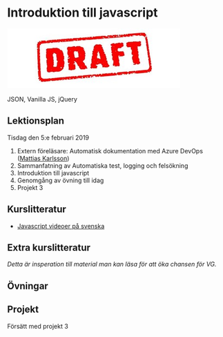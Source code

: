 # Introduktion till javascript

![Draft](draft.jpg)


JSON, Vanilla JS, jQuery

## Lektionsplan
Tisdag den 5:e februari 2019


1. Extern föreläsare: Automatisk dokumentation med Azure DevOps ([Mattias Karlsson](https://twitter.com/devlead))
1. Sammanfatning av Automatiska test, logging och felsökning
1. Introduktion till javascript
1. Genomgång av övning till idag
1. Projekt 3

## Kurslitteratur
- [Javascript videoer på svenska](https://www.youtube.com/channel/UCPFe6PbsvM4Gzk8Czfn5BtA)
## Extra kurslitteratur
*Detta är insperation till material man kan läsa för att öka chansen för VG.*
## Övningar
## Projekt
Försätt med projekt 3